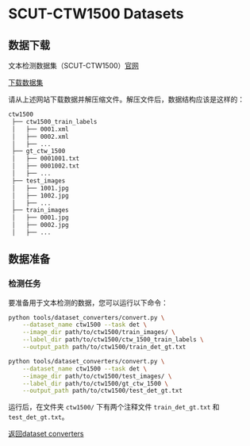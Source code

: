 # SCUT-CTW1500 Datasets

## 数据下载
文本检测数据集（SCUT-CTW1500）[官网](https://github.com/Yuliang-Liu/Curve-Text-Detector)

[下载数据集](https://github.com/Yuliang-Liu/Curve-Text-Detector)

请从上述网站下载数据并解压缩文件。解压文件后，数据结构应该是这样的：

```txt
ctw1500
 ├── ctw1500_train_labels
 │   ├── 0001.xml
 │   ├── 0002.xml
 │   ├── ...
 ├── gt_ctw_1500
 │   ├── 0001001.txt
 │   ├── 0001002.txt
 │   ├── ...
 ├── test_images
 │   ├── 1001.jpg
 │   ├── 1002.jpg
 │   ├── ...
 ├── train_images
 │   ├── 0001.jpg
 │   ├── 0002.jpg
 │   ├── ...
```

## 数据准备

### 检测任务

要准备用于文本检测的数据，您可以运行以下命令：

```bash
python tools/dataset_converters/convert.py \
    --dataset_name ctw1500 --task det \
    --image_dir path/to/ctw1500/train_images/ \
    --label_dir path/to/ctw1500/ctw_1500_train_labels \
    --output_path path/to/ctw1500/train_det_gt.txt
```
```bash
python tools/dataset_converters/convert.py \
    --dataset_name ctw1500 --task det \
    --image_dir path/to/ctw1500/test_images/ \
    --label_dir path/to/ctw1500/gt_ctw_1500 \
    --output_path path/to/ctw1500/test_det_gt.txt
```

运行后，在文件夹 `ctw1500/` 下有两个注释文件 `train_det_gt.txt` 和 `test_det_gt.txt`。

[返回dataset converters](converters.md)

